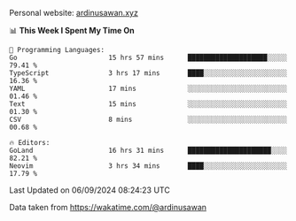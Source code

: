 Personal website: [ardinusawan.xyz](https://ardinusawan.xyz)

<!--START_SECTION:waka-->
📊 **This Week I Spent My Time On** 

```text
💬 Programming Languages: 
Go                       15 hrs 57 mins      ████████████████████░░░░░   79.41 % 
TypeScript               3 hrs 17 mins       ████░░░░░░░░░░░░░░░░░░░░░   16.36 % 
YAML                     17 mins             ░░░░░░░░░░░░░░░░░░░░░░░░░   01.46 % 
Text                     15 mins             ░░░░░░░░░░░░░░░░░░░░░░░░░   01.30 % 
CSV                      8 mins              ░░░░░░░░░░░░░░░░░░░░░░░░░   00.68 % 

🔥 Editors: 
GoLand                   16 hrs 31 mins      █████████████████████░░░░   82.21 % 
Neovim                   3 hrs 34 mins       ████░░░░░░░░░░░░░░░░░░░░░   17.79 % 
```


 Last Updated on 06/09/2024 08:24:23 UTC
<!--END_SECTION:waka-->
Data taken from https://wakatime.com/@ardinusawan
